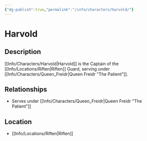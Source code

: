 ```yaml
---
{"dg-publish":true,"permalink":"/info/characters/harvold/"}
---
```


# Harvold

## Description
[[Info/Characters/Harvold\|Harvold]] is the Captain of the [[Info/Locations/Riften\|Riften]] Guard, serving under [[Info/Characters/Queen_Freidr\|Queen Freidr "The Patient"]].

## Relationships
- Serves under [[Info/Characters/Queen_Freidr\|Queen Freidr "The Patient"]]

## Location
- [[Info/Locations/Riften\|Riften]]

